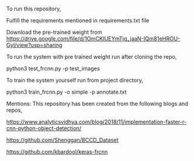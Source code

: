 To run this repository,

Fulfill the requirements mentioned in requirements.txt file

Download the pre-trained weight from https://drive.google.com/file/d/1OmCKlUEYmTjg_jaaN-IQm81eHROU-Gyl/view?usp=sharing

To run the system with pre trained weight run after cloning the repo,
 
python3 test_frcnn.py -p test_images 

To train the system yourself run from project directory,

python3 train_frcnn.py -o simple -p annotate.txt

Mentions: This repository has been created from the following blogs and repos,

https://www.analyticsvidhya.com/blog/2018/11/implementation-faster-r-cnn-python-object-detection/

https://github.com/Shenggan/BCCD_Dataset

https://github.com/kbardool/keras-frcnn